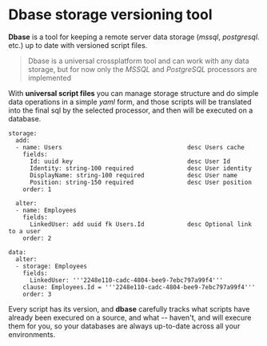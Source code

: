 # Dbase storage versioning tool

**Dbase** is a tool for keeping a remote server data storage (*mssql*, *postgresql*. etc.) up to date with versioned script files.

> Dbase is a universal crossplatform tool and can work with any data storage, but for now only the *MSSQL* and *PostgreSQL* processors are implemented

With **universal script files** you can manage storage structure and do simple data operations in a simple *yaml* form, and those scripts will be translated into the final sql by the selected processor, and then will be executed on a database.

```
storage:
  add:
  - name: Users                                   desc Users cache
    fields:
      Id: uuid key                                desc User Id
      Identity: string-100 required               desc User identity
      DisplayName: string-100 required            desc User name
      Position: string-150 required               desc User position
    order: 1

  alter:
  - name: Employees
    fields:
      LinkedUser: add uuid fk Users.Id            desc Optional link to a user
    order: 2

data:
  alter:
  - storage: Employees
    fields:
      LinkedUser: '''2248e110-cadc-4804-bee9-7ebc797a99f4'''
    clause: Employees.Id = '''2248e110-cadc-4804-bee9-7ebc797a99f4'''
    order: 3
```

Every script has its version, and **dbase** carefully tracks what scripts have already been execured on a source, and what -- haven't, and will execure them for you, so your databases are always up-to-date across all your environments.
